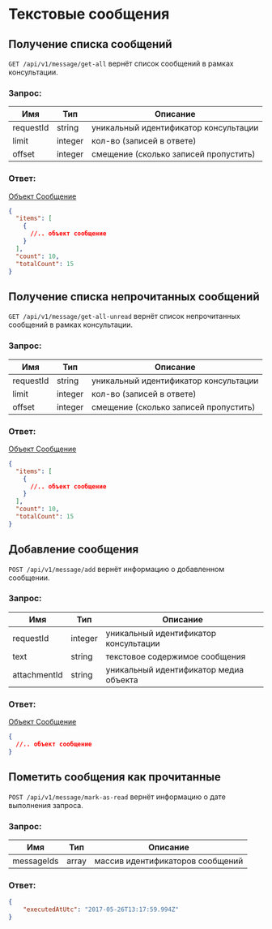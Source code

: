 # Текстовые сообщения

## Получение списка сообщений

`GET /api/v1/message/get-all` вернёт список сообщений в рамках консультации.

### Запрос:

Имя | Тип | Описание
--- | --- | ---
requestId | string | уникальный идентификатор консультации
limit | integer | кол-во (записей в ответе)
offset | integer | смещение (сколько записей пропустить)

### Ответ:

[Объект Сообщение](./contracts.md#message)

```json
{
  "items": [
    {
      //.. объект сообщение
    }
  ],
  "count": 10,
  "totalCount": 15
}
```

## Получение списка непрочитанных сообщений

`GET /api/v1/message/get-all-unread` вернёт список непрочитанных сообщений в рамках консультации.

### Запрос:

Имя | Тип | Описание
--- | --- | ---
requestId | string | уникальный идентификатор консультации
limit | integer | кол-во (записей в ответе)
offset | integer | смещение (сколько записей пропустить)

### Ответ:

[Объект Сообщение](./contracts.md#message)

```json
{
  "items": [
    {
      //.. объект сообщение
    }
  ],
  "count": 10,
  "totalCount": 15
}
```

## Добавление сообщения

`POST /api/v1/message/add` вернёт информацию о добавленном сообщении.

### Запрос:

Имя | Тип | Описание
--- | --- | ---
requestId | integer | уникальный идентификатор консультации
text | string | текстовое содержимое сообщения
attachmentId | string | уникальный идентификатор медиа объекта

### Ответ:

[Объект Сообщение](./contracts.md#message)

```json
{
  //.. объект сообщение
}
```

## Пометить сообщения как прочитанные

`POST /api/v1/message/mark-as-read` вернёт информацию о дате выполнения запроса.

### Запрос:

Имя | Тип | Описание
--- | --- | ---
messageIds | array | массив идентификаторов сообщений

### Ответ:

```json
{
    "executedAtUtc": "2017-05-26T13:17:59.994Z"
}
```
